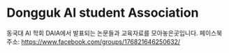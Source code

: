 # Dongguk AI student Association
동국대 AI 학회 DAIA에서 발표되는 논문들과 교육자료를 모아놓은곳입니다.
페이스북주소: https://www.facebook.com/groups/176821646250632/
